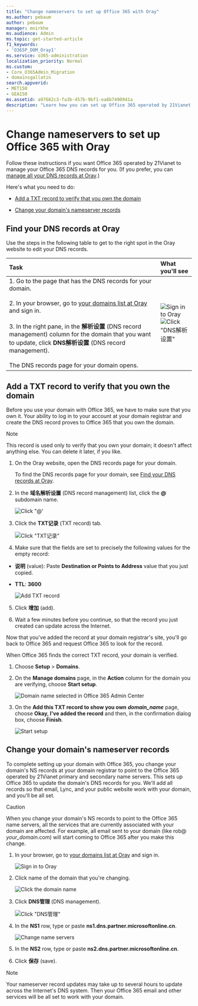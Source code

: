 ```yaml
---
title: "Change nameservers to set up Office 365 with Oray"
ms.author: pebaum
author: pebaum
manager: mnirkhe
ms.audience: Admin
ms.topic: get-started-article
f1_keywords:
- 'O365P_DOM_Oray1'
ms.service: o365-administration
localization_priority: Normal
ms.custom:
- Core_O365Admin_Migration
- domainsgallatin
search.appverid:
- MET150
- GEA150
ms.assetid: a97682c3-fa3b-457b-9bf1-ea8b7490941a
description: "Learn how you can set up Office 365 operated by 21Vianet to manage your DNS records, when Oray is the DNS hosting provider."
---
```


# Change nameservers to set up Office 365 with Oray

Follow these instructions if you want Office 365 operated by 21Vianet to manage your Office 365 DNS records for you. (If you prefer, you can [manage all your DNS records at Oray](create-dns-records-at-oray.md).)
  
Here's what you need to do:
  
- [Add a TXT record to verify that you own the domain](change-nameservers-at-oray.md#BKMK_add_a_record)
    
- [Change your domain's nameserver records](change-nameservers-at-oray.md#BKMK_change_your_domain_s_1)
    
## Find your DNS records at Oray
<a name="BKMK_find_your_dns"> </a>

Use the steps in the following table to get to the right spot in the Oray website to edit your DNS records.
  
|**Task**|**What you'll see**|
|:-----|:-----|
|1.  Go to the page that has the DNS records for your domain.  <br/><br/>2.  In your browser, go to [your domains list at Oray](https://console.oray.com/domain/root) and sign in.  <br/><br/>3. In the right pane, in the **解析设置** (DNS record management) column for the domain that you want to update, click **DNS解析设置** (DNS record management).  <br/> <br/> The DNS records page for your domain opens.  <br/> |![Sign in to Oray](../media/b55798c7-e143-454f-a3d3-7fd8733cba46.png)           <br/> ![Click "DNS解析设置"](../media/90257c23-ac07-4fab-83e7-7ae96693f667.png)           <br/> |
   
## Add a TXT record to verify that you own the domain
<a name="BKMK_add_a_record"> </a>

Before you use your domain with Office 365, we have to make sure that you own it. Your ability to log in to your account at your domain registrar and create the DNS record proves to Office 365 that you own the domain.
  
> [!NOTE]
> This record is used only to verify that you own your domain; it doesn't affect anything else. You can delete it later, if you like. 
  
1. On the Oray website, open the DNS records page for your domain. 
    
    To find the DNS records page for your domain, see [Find your DNS records at Oray](change-nameservers-at-oray.md#BKMK_find_your_dns).
    
2. In the **域名解析设置** (DNS record management) list, click the **@** subdomain name. 
    
    ![Click "@'](../media/4deba23f-034c-42dc-8cae-29009e6229d9.png)
  
3. Click the **TXT记录** (TXT record) tab. 
    
    ![Click "TXT记录"](../media/85379c31-da07-4dc5-ac4e-0e6cb9a99957.png)
  
4. Make sure that the fields are set to precisely the following values for the empty record:
    
  - **说明** (value): Paste **Destination or Points to Address** value that you just copied. 
    
  - **TTL**: **3600**
    
    ![Add TXT record](../media/5681f501-bccd-4b3d-8e5b-55272b01b833.png)
  
5. Click **增加** (add). 
    
6. Wait a few minutes before you continue, so that the record you just created can update across the Internet.
    
Now that you've added the record at your domain registrar's site, you'll go back to Office 365 and request Office 365 to look for the record.
  
When Office 365 finds the correct TXT record, your domain is verified.
  
1. Choose **Setup** \> **Domains**.
    
2. On the **Manage domains** page, in the **Action** column for the domain you are verifying, choose **Start setup**.
    
    ![Domain name selected in Office 365 Admin Center](../media/c61204f1-a025-448b-a2a1-c4d7abee7a06.png)
  
3. On the **Add this TXT record to show you own** ***domain_name*** page, choose **Okay, I've added the record** and then, in the confirmation dialog box, choose **Finish**.
    
    ![Start setup](../media/5f6578af-ae32-49e8-b283-ec2d080420da.png)
  
## Change your domain's nameserver records
<a name="BKMK_change_your_domain_s_1"> </a>

To complete setting up your domain with Office 365, you change your domain's NS records at your domain registrar to point to the Office 365 operated by 21Vianet primary and secondary name servers. This sets up Office 365 to update the domain's DNS records for you. We'll add all records so that email, Lync, and your public website work with your domain, and you'll be all set.
  
> [!CAUTION]
> When you change your domain's NS records to point to the Office 365 name servers, all the services that are currently associated with your domain are affected. For example, all email sent to your domain (like rob@ *your_domain*.com) will start coming to Office 365 after you make this change. 
  
1. In your browser, go to [your domains list at Oray](https://console.oray.com/domain/root) and sign in. 
    
    ![Sign in to Oray](../media/b55798c7-e143-454f-a3d3-7fd8733cba46.png)
  
2. Click name of the domain that you're changing.
    
    ![Click the domain name](../media/66511199-21a4-4e45-ae0b-7a114560c13b.png)
  
3. Click **DNS管理** (DNS management). 
    
    ![Click "DNS管理"](../media/c6f4431d-1585-4b58-9998-c7feff929ec7.png)
  
4. In the **NS1** row, type or paste **ns1.dns.partner.microsoftonline.cn**. 
    
    ![Change name servers](../media/6a727037-5665-4fd9-af68-435f2dcaed75.png)
  
5. In the **NS2** row, type or paste **ns2.dns.partner.microsoftonline.cn**. 
    
6. Click **保存** (save). 
    
> [!NOTE]
> Your nameserver record updates may take up to several hours to update across the Internet's DNS system. Then your Office 365 email and other services will be all set to work with your domain. 
  

